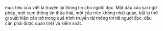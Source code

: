 mục tiêu của viết là truyền lại thông tin cho người đọc. Một dấu câu sai ngữ pháp, một cụm thông tin thừa thãi, một cấu trúc không nhất quán, bất kì thứ gì xuất hiện cản trở trong quá trình truyền tài thông tin tới người đọc, đều cần phải được quán triệt và kiểm soát.